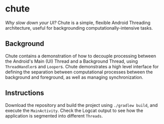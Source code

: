 # chute
*Why slow down your UI?* 
Chute is a simple, flexible Android Threading architecture, useful for backgrounding computationally-intensive tasks.

## Background
Chute contains a demonstration of how to decouple processing between the Android's Main (UI) Thread and a Background Thread, using `ThreadHandler`s and `Looper`s. Chute demonstrates a high level interface for defining the separation between computational processes between the background and foreground, as well as managing synchronization.

## Instructions
Download the repository and build the project using `./gradlew build`, and execute the `MainActivity`. Check the Logcat output to see how the application is segmented into different `Threads`.
